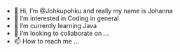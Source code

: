 - 👋 Hi, I’m @Johkupohku and really my name is Johanna
- 👀 I’m interested in Coding in general
- 🌱 I’m currently learning Java
- 💞️ I’m looking to collaborate on ...
- 📫 How to reach me ...

<!---
Johkupohku/Johkupohku is a ✨ special ✨ repository because its `README.md` (this file) appears on your GitHub profile.
You can click the Preview link to take a look at your changes.
--->
